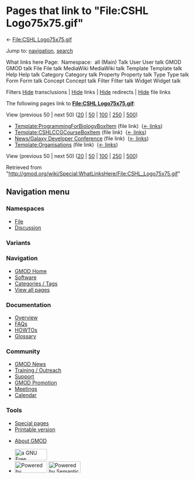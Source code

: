<div id="mw-page-base" class="noprint">

</div>

<div id="mw-head-base" class="noprint">

</div>

<div id="content" class="mw-body" role="main">

<span id="top"></span>

<div id="mw-js-message" style="display:none;">

</div>



# <span dir="auto">Pages that link to "File:CSHL Logo75x75.gif"</span>

<div id="bodyContent">

<div id="contentSub">

← [File:CSHL
Logo75x75.gif](/wiki/File:CSHL_Logo75x75.gif "File:CSHL Logo75x75.gif")

</div>

<div id="jump-to-nav" class="mw-jump">

Jump to: [navigation](#mw-navigation), [search](#p-search)

</div>

<div id="mw-content-text">

What links here Page:  Namespace:  all (Main) Talk User User talk GMOD
GMOD talk File File talk MediaWiki MediaWiki talk Template Template talk
Help Help talk Category Category talk Property Property talk Type Type
talk Form Form talk Concept Concept talk Filter Filter talk Widget
Widget talk

Filters
[Hide](/mediawiki/index.php?title=Special:WhatLinksHere/File:CSHL_Logo75x75.gif&hidetrans=1 "Special:WhatLinksHere/File:CSHL Logo75x75.gif")
transclusions \|
[Hide](/mediawiki/index.php?title=Special:WhatLinksHere/File:CSHL_Logo75x75.gif&hidelinks=1 "Special:WhatLinksHere/File:CSHL Logo75x75.gif")
links \|
[Hide](/mediawiki/index.php?title=Special:WhatLinksHere/File:CSHL_Logo75x75.gif&hideredirs=1 "Special:WhatLinksHere/File:CSHL Logo75x75.gif")
redirects \|
[Hide](/mediawiki/index.php?title=Special:WhatLinksHere/File:CSHL_Logo75x75.gif&hideimages=1 "Special:WhatLinksHere/File:CSHL Logo75x75.gif")
file links

The following pages link to **[File:CSHL
Logo75x75.gif](/wiki/File:CSHL_Logo75x75.gif "File:CSHL Logo75x75.gif")**:

View (previous 50 \| next 50)
([20](/mediawiki/index.php?title=Special:WhatLinksHere/File:CSHL_Logo75x75.gif&limit=20 "Special:WhatLinksHere/File:CSHL Logo75x75.gif")
\|
[50](/mediawiki/index.php?title=Special:WhatLinksHere/File:CSHL_Logo75x75.gif&limit=50 "Special:WhatLinksHere/File:CSHL Logo75x75.gif")
\|
[100](/mediawiki/index.php?title=Special:WhatLinksHere/File:CSHL_Logo75x75.gif&limit=100 "Special:WhatLinksHere/File:CSHL Logo75x75.gif")
\|
[250](/mediawiki/index.php?title=Special:WhatLinksHere/File:CSHL_Logo75x75.gif&limit=250 "Special:WhatLinksHere/File:CSHL Logo75x75.gif")
\|
[500](/mediawiki/index.php?title=Special:WhatLinksHere/File:CSHL_Logo75x75.gif&limit=500 "Special:WhatLinksHere/File:CSHL Logo75x75.gif"))

- [Template:ProgrammingForBiologyBoxItem](/wiki/Template:ProgrammingForBiologyBoxItem "Template:ProgrammingForBiologyBoxItem")
  (file link) ‎ <span class="mw-whatlinkshere-tools">([←
  links](/mediawiki/index.php?title=Special:WhatLinksHere&target=Template%3AProgrammingForBiologyBoxItem "Special:WhatLinksHere"))</span>
- [Template:CSHLCCGCourseBoxItem](/wiki/Template:CSHLCCGCourseBoxItem "Template:CSHLCCGCourseBoxItem")
  (file link) ‎ <span class="mw-whatlinkshere-tools">([←
  links](/mediawiki/index.php?title=Special:WhatLinksHere&target=Template%3ACSHLCCGCourseBoxItem "Special:WhatLinksHere"))</span>
- [News/Galaxy Developer
  Conference](/wiki/News/Galaxy_Developer_Conference "News/Galaxy Developer Conference")
  (file link) ‎ <span class="mw-whatlinkshere-tools">([←
  links](/mediawiki/index.php?title=Special:WhatLinksHere&target=News%2FGalaxy+Developer+Conference "Special:WhatLinksHere"))</span>
- [Template:Organisations](/wiki/Template:Organisations "Template:Organisations")
  (file link) ‎ <span class="mw-whatlinkshere-tools">([←
  links](/mediawiki/index.php?title=Special:WhatLinksHere&target=Template%3AOrganisations "Special:WhatLinksHere"))</span>

View (previous 50 \| next 50)
([20](/mediawiki/index.php?title=Special:WhatLinksHere/File:CSHL_Logo75x75.gif&limit=20 "Special:WhatLinksHere/File:CSHL Logo75x75.gif")
\|
[50](/mediawiki/index.php?title=Special:WhatLinksHere/File:CSHL_Logo75x75.gif&limit=50 "Special:WhatLinksHere/File:CSHL Logo75x75.gif")
\|
[100](/mediawiki/index.php?title=Special:WhatLinksHere/File:CSHL_Logo75x75.gif&limit=100 "Special:WhatLinksHere/File:CSHL Logo75x75.gif")
\|
[250](/mediawiki/index.php?title=Special:WhatLinksHere/File:CSHL_Logo75x75.gif&limit=250 "Special:WhatLinksHere/File:CSHL Logo75x75.gif")
\|
[500](/mediawiki/index.php?title=Special:WhatLinksHere/File:CSHL_Logo75x75.gif&limit=500 "Special:WhatLinksHere/File:CSHL Logo75x75.gif"))

</div>

<div class="printfooter">

Retrieved from
"<http://gmod.org/wiki/Special:WhatLinksHere/File:CSHL_Logo75x75.gif>"

</div>

<div id="catlinks" class="catlinks catlinks-allhidden">

</div>

<div class="visualClear">

</div>

</div>

</div>

<div id="mw-navigation">

## Navigation menu

<div id="mw-head">



<div id="left-navigation">

<div id="p-namespaces" class="vectorTabs" role="navigation"
aria-labelledby="p-namespaces-label">

### Namespaces

- <span id="ca-nstab-image"><a href="/wiki/File:CSHL_Logo75x75.gif" accesskey="c"
  title="View the file page [c]">File</a></span>
- <span id="ca-talk"><a
  href="/mediawiki/index.php?title=File_talk:CSHL_Logo75x75.gif&amp;action=edit&amp;redlink=1"
  accesskey="t"
  title="Discussion about the content page [t]">Discussion</a></span>

</div>

<div id="p-variants" class="vectorMenu emptyPortlet" role="navigation"
aria-labelledby="p-variants-label">

### 

### Variants[](#)

<div class="menu">

</div>

</div>

</div>

<div id="right-navigation">





</div>



</div>

</div>

</div>

<div id="mw-panel">

<div id="p-logo" role="banner">

<a href="/wiki/Main_Page"
style="background-image: url(http://gmod.org/images/GMOD-cogs.png);"
title="Visit the main page"></a>

</div>

<div id="p-Navigation" class="portal" role="navigation"
aria-labelledby="p-Navigation-label">

### Navigation

<div class="body">

- <span id="n-GMOD-Home">[GMOD Home](/wiki/Main_Page)</span>
- <span id="n-Software">[Software](/wiki/GMOD_Components)</span>
- <span id="n-Categories-.2F-Tags">[Categories /
  Tags](/wiki/Categories)</span>
- <span id="n-View-all-pages">[View all
  pages](/wiki/Special:AllPages)</span>

</div>

</div>

<div id="p-Documentation" class="portal" role="navigation"
aria-labelledby="p-Documentation-label">

### Documentation

<div class="body">

- <span id="n-Overview">[Overview](/wiki/Overview)</span>
- <span id="n-FAQs">[FAQs](/wiki/Category:FAQ)</span>
- <span id="n-HOWTOs">[HOWTOs](/wiki/Category:HOWTO)</span>
- <span id="n-Glossary">[Glossary](/wiki/Glossary)</span>

</div>

</div>

<div id="p-Community" class="portal" role="navigation"
aria-labelledby="p-Community-label">

### Community

<div class="body">

- <span id="n-GMOD-News">[GMOD News](/wiki/GMOD_News)</span>
- <span id="n-Training-.2F-Outreach">[Training /
  Outreach](/wiki/Training_and_Outreach)</span>
- <span id="n-Support">[Support](/wiki/Support)</span>
- <span id="n-GMOD-Promotion">[GMOD
  Promotion](/wiki/GMOD_Promotion)</span>
- <span id="n-Meetings">[Meetings](/wiki/Meetings)</span>
- <span id="n-Calendar">[Calendar](/wiki/Calendar)</span>

</div>

</div>

<div id="p-tb" class="portal" role="navigation"
aria-labelledby="p-tb-label">

### Tools

<div class="body">

- <span id="t-specialpages"><a href="/wiki/Special:SpecialPages" accesskey="q"
  title="A list of all special pages [q]">Special pages</a></span>
- <span id="t-print"><a
  href="/mediawiki/index.php?title=Special:WhatLinksHere/File:CSHL_Logo75x75.gif&amp;printable=yes"
  rel="alternate" accesskey="p"
  title="Printable version of this page [p]">Printable version</a></span>

</div>

</div>

</div>

</div>

<div id="footer" role="contentinfo">

- <span id="footer-places-about">[About
  GMOD](/wiki/GMOD:About "GMOD:About")</span>

<!-- -->

- <span id="footer-copyrightico">[<img src="http://www.gnu.org/graphics/gfdl-logo-small.png" width="88"
  height="31" alt="a GNU Free Documentation License" />](http://www.gnu.org/licenses/fdl-1.3.html)</span>
- <span id="footer-poweredbyico">[<img src="/mediawiki/skins/common/images/poweredby_mediawiki_88x31.png"
  width="88" height="31" alt="Powered by MediaWiki" />](//www.mediawiki.org/)
  [<img
  src="/mediawiki/extensions/SemanticMediaWiki/includes/../resources/images/smw_button.png"
  width="88" height="31" alt="Powered by Semantic MediaWiki" />](https://www.semantic-mediawiki.org/wiki/Semantic_MediaWiki)</span>

<div style="clear:both">

</div>

</div>
